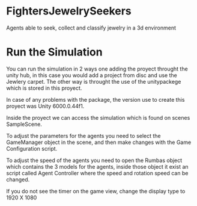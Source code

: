 # FightersJewelrySeekers
Agents able to seek, collect and classify jewelry in a 3d environment

# Run the Simulation
You can run the simulation in 2 ways one adding the proyect throught the unity hub, in this case you would add a project from disc and use the Jewlery carpet.
The other way is throught the use of the unitypackege which is stored in this proyect.

In case of any problems with the package, the version use to create this proyect was Unity 6000.0.44f1.

Inside the proyect we can access the simulation which is found on scenes SampleScene.

To adjust the parameters for the agents you need to select the GameManager object in the scene, and then make changes with the Game Configuration script.

To adjust the speed of the agents you need to open the Rumbas object which contains the 3 models for the agents, inside those object it exist an script called Agent Controller where the speed and rotation speed can be changed.

If you do not see the timer on the game view, change the display type to 1920 X 1080